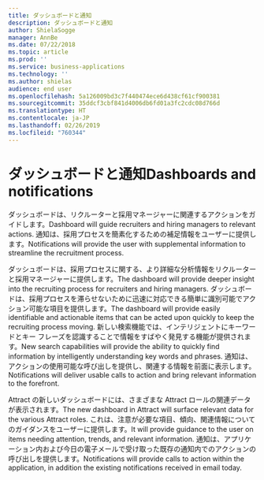 ```yaml
---
title: ダッシュボードと通知
description: ダッシュボードと通知
author: ShielaSogge
manager: AnnBe
ms.date: 07/22/2018
ms.topic: article
ms.prod: ''
ms.service: business-applications
ms.technology: ''
ms.author: shielas
audience: end user
ms.openlocfilehash: 5a126009bd3c7f440474ece6d438cf61cf900381
ms.sourcegitcommit: 35ddcf3cbf841d4006db6fd01a3fc2cdc08d766d
ms.translationtype: HT
ms.contentlocale: ja-JP
ms.lasthandoff: 02/26/2019
ms.locfileid: "760344"
---
```

# <a name="dashboards-and-notifications"></a><span data-ttu-id="180b3-103">ダッシュボードと通知</span><span class="sxs-lookup"><span data-stu-id="180b3-103">Dashboards and notifications</span></span>



<span data-ttu-id="180b3-104">ダッシュボードは、リクルーターと採用マネージャーに関連するアクションをガイドします。</span><span class="sxs-lookup"><span data-stu-id="180b3-104">Dashboard will guide recruiters and hiring managers to relevant actions.</span></span> <span data-ttu-id="180b3-105">通知は、採用プロセスを簡素化するための補足情報をユーザーに提供します。</span><span class="sxs-lookup"><span data-stu-id="180b3-105">Notifications will provide the user with supplemental information to streamline the recruitment process.</span></span>

<span data-ttu-id="180b3-106">ダッシュボードは、採用プロセスに関する、より詳細な分析情報をリクルーターと採用マネージャーに提供します。</span><span class="sxs-lookup"><span data-stu-id="180b3-106">The dashboard will provide deeper insight into the recruiting process for recruiters and hiring managers.</span></span> <span data-ttu-id="180b3-107">ダッシュボードは、採用プロセスを滞らせないために迅速に対応できる簡単に識別可能でアクション可能な項目を提供します。</span><span class="sxs-lookup"><span data-stu-id="180b3-107">The dashboard will provide easily identifiable and actionable items that can be acted upon quickly to keep the recruiting process moving.</span></span> <span data-ttu-id="180b3-108">新しい検索機能では、インテリジェントにキーワードとキー フレーズを認識することで情報をすばやく発見する機能が提供されます。</span><span class="sxs-lookup"><span data-stu-id="180b3-108">New search capabilities will provide the ability to quickly find information by intelligently understanding key words and phrases.</span></span>
<span data-ttu-id="180b3-109">通知は、アクションの使用可能な呼び出しを提供し、関連する情報を前面に表示します。</span><span class="sxs-lookup"><span data-stu-id="180b3-109">Notifications will deliver usable calls to action and bring relevant information to the forefront.</span></span>

<span data-ttu-id="180b3-110">Attract の新しいダッシュボードには、さまざまな Attract ロールの関連データが表示されます。</span><span class="sxs-lookup"><span data-stu-id="180b3-110">The new dashboard in Attract will surface relevant data for the various Attract roles.</span></span> <span data-ttu-id="180b3-111">これは、注意が必要な項目、傾向、関連情報についてのガイダンスをユーザーに提供します。</span><span class="sxs-lookup"><span data-stu-id="180b3-111">It will provide guidance to the user on items needing attention, trends, and relevant information.</span></span> <span data-ttu-id="180b3-112">通知は、アプリケーション内および今日の電子メールで受け取った既存の通知内でのアクションの呼び出しを提供します。</span><span class="sxs-lookup"><span data-stu-id="180b3-112">Notifications will provide calls to action within the application, in addition the existing notifications received in email today.</span></span>

<!--
## Who uses this feature
This feature is mainly used by recruiters and hiring managers within an
organization.
## Availability
Cloud
## Regional availability
Global
-->
